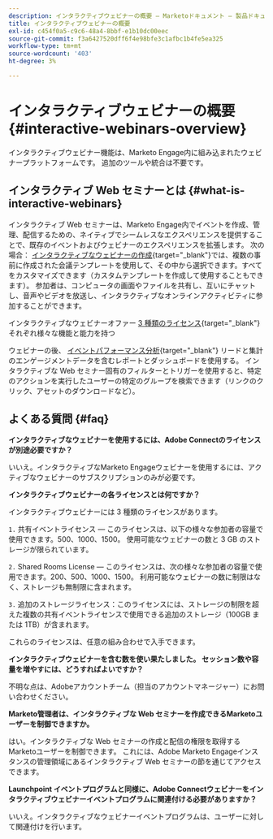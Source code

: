 ```yaml
---
description: インタラクティブウェビナーの概要 — Marketoドキュメント — 製品ドキュメント
title: インタラクティブウェビナーの概要
exl-id: c454f0a5-c9c6-48a4-8bbf-e1b10dc00eec
source-git-commit: f3a6427520dff6f4e98bfe3c1afbc1b4fe5ea325
workflow-type: tm+mt
source-wordcount: '403'
ht-degree: 3%

---
```


# インタラクティブウェビナーの概要 {#interactive-webinars-overview}

インタラクティブウェビナー機能は、Marketo Engage内に組み込まれたウェビナープラットフォームです。 追加のツールや統合は不要です。

## インタラクティブ Web セミナーとは {#what-is-interactive-webinars}

インタラクティブ Web セミナーは、Marketo Engage内でイベントを作成、管理、配信するための、ネイティブでシームレスなエクスペリエンスを提供することで、既存のイベントおよびウェビナーのエクスペリエンスを拡張します。 次の場合： [インタラクティブなウェビナーの作成](/help/marketo/product-docs/demand-generation/events/interactive-webinars/create-an-interactive-webinar.md){target="_blank"}では、複数の事前に作成された会議テンプレートを使用して、その中から選択できます。すべてをカスタマイズできます（カスタムテンプレートを作成して使用することもできます）。 参加者は、コンピュータの画面やファイルを共有し、互いにチャットし、音声やビデオを放送し、インタラクティブなオンラインアクティビティに参加することができます。

インタラクティブなウェビナーオファー [3 種類のライセンス](/help/marketo/product-docs/demand-generation/events/interactive-webinars/user-and-license-management.md){target="_blank"}それぞれ様々な機能と能力を持つ

ウェビナーの後、 [イベントパフォーマンス分析](/help/marketo/product-docs/demand-generation/events/interactive-webinars/event-workflows.md){target="_blank"} リードと集計のエンゲージメントデータを含むレポートとダッシュボードを使用する。 インタラクティブな Web セミナー固有のフィルターとトリガーを使用すると、特定のアクションを実行したユーザーの特定のグループを検索できます（リンクのクリック、アセットのダウンロードなど）。

## よくある質問 {#faq}

**インタラクティブなウェビナーを使用するには、Adobe Connectのライセンスが別途必要ですか？**

いいえ。インタラクティブなMarketo Engageウェビナーを使用するには、アクティブなウェビナーのサブスクリプションのみが必要です。

**インタラクティブウェビナーの各ライセンスとは何ですか？**

インタラクティブウェビナーには 3 種類のライセンスがあります。

`1.` 共有イベントライセンス — このライセンスは、以下の様々な参加者の容量で使用できます。500、1000、1500。 使用可能なウェビナーの数と 3 GB のストレージが限られています。

`2.` Shared Rooms License — このライセンスは、次の様々な参加者の容量で使用できます。200、500、1000、1500。 利用可能なウェビナーの数に制限はなく、ストレージも無制限に含まれます。

`3.` 追加のストレージライセンス：このライセンスには、ストレージの制限を超えた複数の共有イベントライセンスで使用できる追加のストレージ（100GB または 1TB）が含まれます。

これらのライセンスは、任意の組み合わせで入手できます。

**インタラクティブウェビナーを含む数を使い果たしました。 セッション数や容量を増やすには、どうすればよいですか？**

不明な点は、Adobeアカウントチーム（担当のアカウントマネージャー）にお問い合わせください。

**Marketo管理者は、インタラクティブな Web セミナーを作成できるMarketoユーザーを制御できますか。**

はい。インタラクティブな Web セミナーの作成と配信の権限を取得するMarketoユーザーを制御できます。 これには、Adobe Marketo Engageインスタンスの管理領域にあるインタラクティブ Web セミナーの節を通じてアクセスできます。

**Launchpoint イベントプログラムと同様に、Adobe Connectウェビナーをインタラクティブウェビナーイベントプログラムに関連付ける必要がありますか？**

いいえ。インタラクティブなウェビナーイベントプログラムは、ユーザーに対して関連付けを行います。
